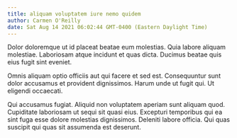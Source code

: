 ```yaml
---
title: aliquam voluptatem iure nemo quidem
author: Carmen O'Reilly
date: Sat Aug 14 2021 06:02:44 GMT-0400 (Eastern Daylight Time)
---
```

Dolor doloremque ut id placeat beatae eum molestias. Quia labore aliquam molestiae. Laboriosam atque incidunt et quas dicta. Ducimus beatae quis eius fugit sint eveniet.

 Omnis aliquam optio officiis aut qui facere et sed est. Consequuntur sunt dolor accusamus et provident dignissimos. Harum unde ut fugit qui. Ut eligendi occaecati.

 Qui accusamus fugiat. Aliquid non voluptatem aperiam sunt aliquam quod. Cupiditate laboriosam ut sequi sit quasi eius. Excepturi temporibus qui ea sint fuga esse dolore molestias dignissimos. Deleniti labore officia. Qui quas suscipit qui quas sit assumenda est deserunt.